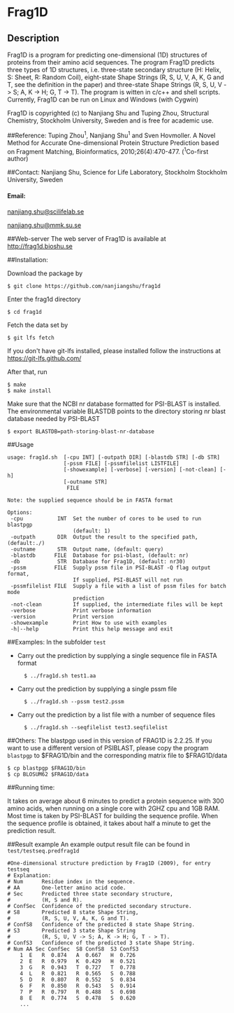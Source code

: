 # Frag1D

## Description
Frag1D is a program for predicting one-dimensional (1D) structures of proteins
from their amino acid sequences. The program Frag1D predicts three types of 1D
structures, i.e. three-state secondary structure (H: Helix, S: Sheet, R: Random 
Coil), eight-state Shape Strings (R, S, U, V, A, K, G and T, see the definition 
in the paper) and three-state Shape Strings (R, S, U, V -> S; A, K -> H; G, T -> T). 
The program is witten in c/c++ and shell scripts.  Currently, Frag1D can be 
run on Linux and Windows (with Cygwin)

Frag1D is copyrighted (c) to Nanjiang Shu and Tuping Zhou, Structural
Chemistry, Stockholm University, Sweden and is free for academic use.

##Reference:
Tuping Zhou<sup>1</sup>, Nanjiang Shu<sup>1</sup> and Sven Hovmoller. A Novel Method for
Accurate One-dimensional Protein Structure Prediction based on Fragment
Matching, Bioinformatics, 2010;26(4):470-477. (<sup>1</sup>Co-first author)

##Contact:
Nanjiang Shu, Science for Life Laboratory, Stockholm
Stockholm University, Sweden
####    Email: 

nanjiang.shu@scilifelab.se

nanjiang.shu@mmk.su.se

##Web-server
The web server of Frag1D is available at 
http://frag1d.bioshu.se


##Installation:

Download the package by

    $ git clone https://github.com/nanjiangshu/frag1d

Enter the frag1d directory

    $ cd frag1d

Fetch the data set by 
    
    $ git lfs fetch

If you don't have git-lfs installed, please installed follow the instructions
at https://git-lfs.github.com/

After that, run

    $ make 
    $ make install

Make sure that the NCBI nr database formatted for PSI-BLAST is installed. The
environmental variable BLASTDB points to the directory storing nr blast
database needed by PSI-BLAST

    $ export BLASTDB=path-storing-blast-nr-database


##Usage
```
usage: frag1d.sh  [-cpu INT] [-outpath DIR] [-blastdb STR] [-db STR]
                  [-pssm FILE] [-pssmfilelist LISTFILE]
                  [-showexample] [-verbose] [-version] [-not-clean] [-h]
                  [-outname STR]
                   FILE

Note: the supplied sequence should be in FASTA format

Options:
 -cpu           INT  Set the number of cores to be used to run blastpgp
                     (default: 1)
 -outpath       DIR  Output the result to the specified path, (default:./)
 -outname       STR  Output name, (default: query)
 -blastdb      FILE  Database for psi-blast, (default: nr)
 -db            STR  Database for Frag1D, (default: nr30)
 -pssm         FILE  Supply pssm file in PSI-BLAST -Q flag output format,
                     If supplied, PSI-BLAST will not run
 -pssmfilelist FILE  Supply a file with a list of pssm files for batch mode
                     prediction
 -not-clean          If supplied, the intermediate files will be kept
 -verbose            Print verbose information 
 -version            Print version 
 -showexample        Print How to use with examples
 -h|--help           Print this help message and exit

```
##Examples:
In the subfolder `test`

* Carry out the prediction by supplying a single sequence file in FASTA format

        $ ../frag1d.sh test1.aa

* Carry out the prediction by supplying a single pssm file

        $ ../frag1d.sh --pssm test2.pssm

* Carry out the prediction by a list file with a number of sequence files

        $ ../frag1d.sh --seqfilelist test3.seqfilelist


##Others:
The blastpgp used in this version of FRAG1D is 2.2.25.
If you want to use a different version of PSIBLAST, please copy the program
`blastpgp` to $FRAG1D/bin and the corresponding matrix file to $FRAG1D/data

    $ cp blastpgp $FRAG1D/bin
    $ cp BLOSUM62 $FRAG1D/data

##Running time:

It takes on average about 6 minutes to predict a protein sequence with 300
amino acids, when running on a single core with 2GHZ cpu and 1GB RAM. Most
time is taken by PSI-BLAST for building the sequence profile. When the
sequence profile is obtained, it takes about half a minute to get the
prediction result.


##Result example
An example output result file can be found in `test/testseq.predfrag1d`

```
#One-dimensional structure prediction by Frag1D (2009), for entry testseq
# Explanation:
# Num      Residue index in the sequence.
# AA       One-letter amino acid code.
# Sec      Predicted three state secondary structure,
#          (H, S and R).
# ConfSec  Confidence of the predicted secondary structure.
# S8       Predicted 8 state Shape String,
#          (R, S, U, V, A, K, G and T).
# ConfS8   Confidence of the predicted 8 state Shape String.
# S3       Predicted 3 state Shape String
#          (R, S, U, V -> S; A, K -> H; G, T - > T). 
# ConfS3   Confidence of the predicted 3 state Shape String.
# Num AA Sec ConfSec  S8 ConfS8  S3 ConfS3
    1  E   R  0.874   A  0.667   H  0.726
    2  E   R  0.979   K  0.429   H  0.521
    3  G   R  0.943   T  0.727   T  0.778
    4  L   R  0.821   R  0.565   S  0.788
    5  D   R  0.807   R  0.552   S  0.834
    6  F   R  0.850   R  0.543   S  0.914
    7  P   R  0.797   R  0.488   S  0.698
    8  E   R  0.774   S  0.478   S  0.620
    ...
```


